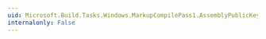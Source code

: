 ```yaml
---
uid: Microsoft.Build.Tasks.Windows.MarkupCompilePass1.AssemblyPublicKeyToken
internalonly: False
---
```

